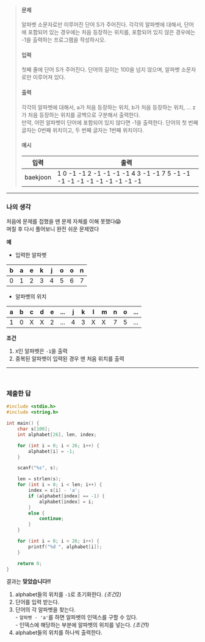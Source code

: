 > #### 문제
>
> 알파벳 소문자로만 이루어진 단어 S가 주어진다. 각각의 알파벳에 대해서, 단어에 포함되어 있는 경우에는 처음 등장하는 위치를, 포함되어 있지 않은 경우에는 -1을 출력하는 프로그램을 작성하시오.
>
> #### 입력
>
> 첫째 줄에 단어 S가 주어진다. 단어의 길이는 100을 넘지 않으며, 알파벳 소문자로만 이루어져 있다.
>
> #### 출력
>
> 각각의 알파벳에 대해서, a가 처음 등장하는 위치, b가 처음 등장하는 위치, ... z가 처음 등장하는 위치를 공백으로 구분해서 출력한다.  
> 만약, 어떤 알파벳이 단어에 포함되어 있지 않다면 -1을 출력한다. 단어의 첫 번째 글자는 0번째 위치이고, 두 번째 글자는 1번째 위치이다.
>
> #### 예시
>
> | 입력     | 출력                                                                   |
> | -------- | ---------------------------------------------------------------------- |
> | baekjoon | 1 0 -1 -1 2 -1 -1 -1 -1 4 3 -1 -1 7 5 -1 -1 -1 -1 -1 -1 -1 -1 -1 -1 -1 |

<hr />

### 나의 생각

처음에 문제를 접했을 땐 문제 자체를 이해 못했다😱  
며칠 후 다시 풀어보니 완전 쉬운 문제였다

**예**

- 입력한 알파벳

| b   | a   | e   | k   | j   | o   | o   | n   |
| --- | --- | --- | --- | --- | --- | --- | --- |
| 0   | 1   | 2   | 3   | 4   | 5   | 6   | 7   |

- 알파벳의 위치

| a   | b   | c   | d   | e   | ... | j   | k   | l   | m   | n   | o   | ... |
| --- | --- | --- | --- | --- | --- | --- | --- | --- | --- | --- | --- | --- |
| 1   | 0   | X   | X   | 2   | ... | 4   | 3   | X   | X   | 7   | 5   | ... |

**조건**

1. `X`인 알파벳은 `-1`을 출력
2. 중복된 알파벳이 입력된 경우 맨 처음 위치를 출력

<hr />

<br/>

### 제출한 답

```c
#include <stdio.h>
#include <string.h>

int main() {
    char s[100];
    int alphabet[26], len, index;

    for (int i = 0; i < 26; i++) {
        alphabet[i] = -1;
    }

    scanf("%s", s);

    len = strlen(s);
    for (int i = 0; i < len; i++) {
        index = s[i] - 'a';
        if (alphabet[index] == -1) {
            alphabet[index] = i;
        }
        else {
            continue;
        }
    }

    for (int i = 0; i < 26; i++) {
        printf("%d ", alphabet[i]);
    }

    return 0;
}
```

결과는 **맞았습니다!!**

1. alphabet들의 위치를 `-1`로 초기화한다. _(조건2)_
2. 단어를 입력 받는다.
3. 단어의 각 알파벳을 찾는다.  
   \- `알파벳 - 'a'`를 하면 알파벳의 인덱스를 구할 수 있다.  
   \- 인덱스에 해당하는 부분에 알파벳의 위치를 넣는다. _(조건1)_
4. alphabet들의 위치를 하나씩 출력한다.
